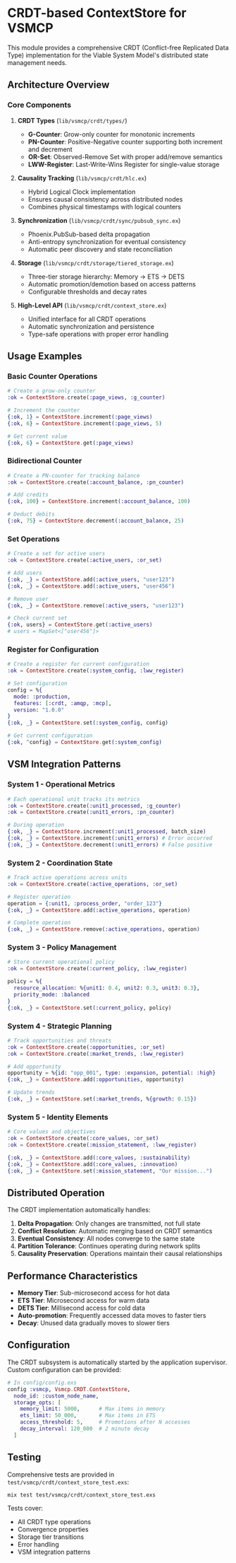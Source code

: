 # CRDT-based ContextStore for VSMCP

This module provides a comprehensive CRDT (Conflict-free Replicated Data Type) implementation for the Viable System Model's distributed state management needs.

## Architecture Overview

### Core Components

1. **CRDT Types** (`lib/vsmcp/crdt/types/`)
   - **G-Counter**: Grow-only counter for monotonic increments
   - **PN-Counter**: Positive-Negative counter supporting both increment and decrement
   - **OR-Set**: Observed-Remove Set with proper add/remove semantics
   - **LWW-Register**: Last-Write-Wins Register for single-value storage

2. **Causality Tracking** (`lib/vsmcp/crdt/hlc.ex`)
   - Hybrid Logical Clock implementation
   - Ensures causal consistency across distributed nodes
   - Combines physical timestamps with logical counters

3. **Synchronization** (`lib/vsmcp/crdt/sync/pubsub_sync.ex`)
   - Phoenix.PubSub-based delta propagation
   - Anti-entropy synchronization for eventual consistency
   - Automatic peer discovery and state reconciliation

4. **Storage** (`lib/vsmcp/crdt/storage/tiered_storage.ex`)
   - Three-tier storage hierarchy: Memory → ETS → DETS
   - Automatic promotion/demotion based on access patterns
   - Configurable thresholds and decay rates

5. **High-Level API** (`lib/vsmcp/crdt/context_store.ex`)
   - Unified interface for all CRDT operations
   - Automatic synchronization and persistence
   - Type-safe operations with proper error handling

## Usage Examples

### Basic Counter Operations

```elixir
# Create a grow-only counter
:ok = ContextStore.create(:page_views, :g_counter)

# Increment the counter
{:ok, 1} = ContextStore.increment(:page_views)
{:ok, 6} = ContextStore.increment(:page_views, 5)

# Get current value
{:ok, 6} = ContextStore.get(:page_views)
```

### Bidirectional Counter

```elixir
# Create a PN-counter for tracking balance
:ok = ContextStore.create(:account_balance, :pn_counter)

# Add credits
{:ok, 100} = ContextStore.increment(:account_balance, 100)

# Deduct debits
{:ok, 75} = ContextStore.decrement(:account_balance, 25)
```

### Set Operations

```elixir
# Create a set for active users
:ok = ContextStore.create(:active_users, :or_set)

# Add users
{:ok, _} = ContextStore.add(:active_users, "user123")
{:ok, _} = ContextStore.add(:active_users, "user456")

# Remove user
{:ok, _} = ContextStore.remove(:active_users, "user123")

# Check current set
{:ok, users} = ContextStore.get(:active_users)
# users = MapSet<["user456"]>
```

### Register for Configuration

```elixir
# Create a register for current configuration
:ok = ContextStore.create(:system_config, :lww_register)

# Set configuration
config = %{
  mode: :production,
  features: [:crdt, :amqp, :mcp],
  version: "1.0.0"
}
{:ok, _} = ContextStore.set(:system_config, config)

# Get current configuration
{:ok, ^config} = ContextStore.get(:system_config)
```

## VSM Integration Patterns

### System 1 - Operational Metrics

```elixir
# Each operational unit tracks its metrics
:ok = ContextStore.create(:unit1_processed, :g_counter)
:ok = ContextStore.create(:unit1_errors, :pn_counter)

# During operation
{:ok, _} = ContextStore.increment(:unit1_processed, batch_size)
{:ok, _} = ContextStore.increment(:unit1_errors) # Error occurred
{:ok, _} = ContextStore.decrement(:unit1_errors) # False positive
```

### System 2 - Coordination State

```elixir
# Track active operations across units
:ok = ContextStore.create(:active_operations, :or_set)

# Register operation
operation = {:unit1, :process_order, "order_123"}
{:ok, _} = ContextStore.add(:active_operations, operation)

# Complete operation
{:ok, _} = ContextStore.remove(:active_operations, operation)
```

### System 3 - Policy Management

```elixir
# Store current operational policy
:ok = ContextStore.create(:current_policy, :lww_register)

policy = %{
  resource_allocation: %{unit1: 0.4, unit2: 0.3, unit3: 0.3},
  priority_mode: :balanced
}
{:ok, _} = ContextStore.set(:current_policy, policy)
```

### System 4 - Strategic Planning

```elixir
# Track opportunities and threats
:ok = ContextStore.create(:opportunities, :or_set)
:ok = ContextStore.create(:market_trends, :lww_register)

# Add opportunity
opportunity = %{id: "opp_001", type: :expansion, potential: :high}
{:ok, _} = ContextStore.add(:opportunities, opportunity)

# Update trends
{:ok, _} = ContextStore.set(:market_trends, %{growth: 0.15})
```

### System 5 - Identity Elements

```elixir
# Core values and objectives
:ok = ContextStore.create(:core_values, :or_set)
:ok = ContextStore.create(:mission_statement, :lww_register)

{:ok, _} = ContextStore.add(:core_values, :sustainability)
{:ok, _} = ContextStore.add(:core_values, :innovation)
{:ok, _} = ContextStore.set(:mission_statement, "Our mission...")
```

## Distributed Operation

The CRDT implementation automatically handles:

1. **Delta Propagation**: Only changes are transmitted, not full state
2. **Conflict Resolution**: Automatic merging based on CRDT semantics
3. **Eventual Consistency**: All nodes converge to the same state
4. **Partition Tolerance**: Continues operating during network splits
5. **Causality Preservation**: Operations maintain their causal relationships

## Performance Characteristics

- **Memory Tier**: Sub-microsecond access for hot data
- **ETS Tier**: Microsecond access for warm data
- **DETS Tier**: Millisecond access for cold data
- **Auto-promotion**: Frequently accessed data moves to faster tiers
- **Decay**: Unused data gradually moves to slower tiers

## Configuration

The CRDT subsystem is automatically started by the application supervisor. Custom configuration can be provided:

```elixir
# In config/config.exs
config :vsmcp, Vsmcp.CRDT.ContextStore,
  node_id: :custom_node_name,
  storage_opts: [
    memory_limit: 5000,      # Max items in memory
    ets_limit: 50_000,       # Max items in ETS
    access_threshold: 5,     # Promotions after N accesses
    decay_interval: 120_000  # 2 minute decay
  ]
```

## Testing

Comprehensive tests are provided in `test/vsmcp/crdt/context_store_test.exs`:

```bash
mix test test/vsmcp/crdt/context_store_test.exs
```

Tests cover:
- All CRDT type operations
- Convergence properties
- Storage tier transitions
- Error handling
- VSM integration patterns